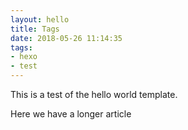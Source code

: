 ```yaml
---
layout: hello
title: Tags
date: 2018-05-26 11:14:35
tags: 
- hexo
- test
---
```


This is a test of the hello world template.

<!--more-->

Here we have a longer article
